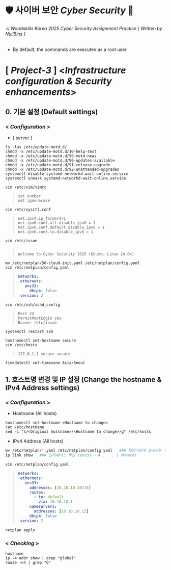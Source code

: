 # 🛡 사이버 보안 *Cyber Security* 🔐
###### ⚔ Worldskills Korea 2025 Cyber Security Assignment Practice [ *Written by NullBins* ]
- By default, the commands are executed as a root user.

# [ *Project-3* ] <*Infrastructure configuration & Security enhancements*>

## 0. 기본 설정 (Default settings)
### < *Configuration* >
- [ server ]
```vim
ls -las /etc/update-motd.d/
chmod -x /etc/update-motd.d/10-help-text
chmod -x /etc/update-motd.d/50-motd-news
chmod -x /etc/update-motd.d/90-updates-available
chmod -x /etc/update-motd.d/91-release-upgrade
chmod -x /etc/update-motd.d/92-unattended-upgrades
systemctl disable systemd-networkd-wait-online.service
systemctl unmask systemd-networkd-wait-online.service
```
```vim
vim /etc/vim/vimrc
```
>```vim
>set number
>set ignorecase
>```
```vim
vim /etc/sysctl.conf
```
>```vim
>net.ipv4.ip_forward=1
>net.ipv6.conf.all.disable_ipv6 = 1  
>net.ipv6.conf.default.disable_ipv6 = 1  
>net.ipv6.conf.lo.disable_ipv6 = 1
>```
```vim
vim /etc/issue
```
>```vim
>
>Welcome to Cyber Security 2025 (Ubuntu Linux 24.04)
>
>```
```vim
mv /etc/netplan/50-cloud-init.yaml /etc/netplan/config.yaml
vim /etc/netplan/config.yaml
```
>```yaml
>networks:
>  ethernets:
>    ens33:
>      dhcp4: false
>  version: 2
>```
```vim
vim /etc/ssh/sshd_config
```
>```vim
>Port 22
>PermitRootLogin yes
>Banner /etc/issue
>```
```vim
systemctl restart ssh
```
```vim
hostnamectl set-hostname secure
vim /etc/hosts
```
>```vim
>127.0.1.1 secure secure
>```
```vim
timedatectl set-timezone Asia/Seoul
```

## 1. 호스트명 변경 및 IP 설정 (Change the hostname & IPv4 Address settings)
### < *Configuration* >
* Hostname (All hosts)
```vim
hostnamectl set-hostname <Hostname to change>
cat /etc/hostname
sed -i "s/<Original hostname>/<Hostname to change>/g" /etc/hosts
```
* IPv4 Address (All hosts)
```bash
mv /etc/netplan/*.yaml /etc/netplan/config.yaml   ### 채점기준에 요구되는 파일명으로 변경
ip link show   ### 인터페이스 확인 (ens33 ~ 4 . . . | VMware)
```
```vim
vim /etc/netplan/config.yaml
```
>```yaml
>networks:
>  ethernets:
>    ens33:
>      addresses: [10.10.10.10/24]
>      routes:
>        - to: default
>          via: 10.10.10.1
>      nameservers:
>        addresses: [10.10.10.12]
>      dhcp4: false
>  version: 2
>```
```bash
netplan apply
```
### < *Checking* >
```vim
hostname
ip -4 addr show | grep "global"
route -n4 | grep "G"
```

